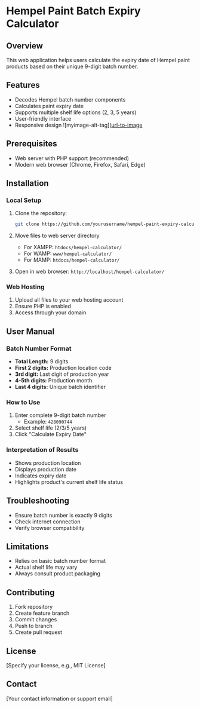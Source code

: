 # Hempel Paint Batch Expiry Calculator

## Overview
This web application helps users calculate the expiry date of Hempel paint products based on their unique 9-digit batch number.

## Features
- Decodes Hempel batch number components
- Calculates paint expiry date
- Supports multiple shelf life options (2, 3, 5 years)
- User-friendly interface
- Responsive design
![myimage-alt-tag]([url-to-image](https://github.com/speedsri/Hempel_paint_batch_number_cal/blob/main/imag_2.png) 
## Prerequisites
- Web server with PHP support (recommended)
- Modern web browser (Chrome, Firefox, Safari, Edge)

## Installation

### Local Setup
1. Clone the repository:
   ```bash
   git clone https://github.com/yourusername/hempel-paint-expiry-calculator.git
   ```

2. Move files to web server directory
   - For XAMPP: `htdocs/hempel-calculator/`
   - For WAMP: `www/hempel-calculator/`
   - For MAMP: `htdocs/hempel-calculator/`

3. Open in web browser:
   `http://localhost/hempel-calculator/`

### Web Hosting
1. Upload all files to your web hosting account
2. Ensure PHP is enabled
3. Access through your domain

## User Manual

### Batch Number Format
- **Total Length:** 9 digits
- **First 2 digits:** Production location code
- **3rd digit:** Last digit of production year
- **4-5th digits:** Production month
- **Last 4 digits:** Unique batch identifier

### How to Use
1. Enter complete 9-digit batch number
   - Example: `428090744`
2. Select shelf life (2/3/5 years)
3. Click "Calculate Expiry Date"

### Interpretation of Results
- Shows production location
- Displays production date
- Indicates expiry date
- Highlights product's current shelf life status

## Troubleshooting
- Ensure batch number is exactly 9 digits
- Check internet connection
- Verify browser compatibility

## Limitations
- Relies on basic batch number format
- Actual shelf life may vary
- Always consult product packaging

## Contributing
1. Fork repository
2. Create feature branch
3. Commit changes
4. Push to branch
5. Create pull request

## License
[Specify your license, e.g., MIT License]

## Contact
[Your contact information or support email]
